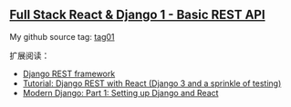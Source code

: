 ## [Full Stack React & Django 1 - Basic REST API](https://www.youtube.com/watch?v=Uyei2iDA4Hs&list=PLillGF-RfqbbRA-CIUxlxkUpbq0IFkX60&index=1)

My github source tag: [tag01](https://github.com/keer2345/full-stack-react-and-django/tree/tag01)

扩展阅读：
- [Django REST framework](https://www.django-rest-framework.org/)
- [Tutorial: Django REST with React (Django 3 and a sprinkle of testing)](https://www.valentinog.com/blog/drf/)
- [Modern Django: Part 1: Setting up Django and React](http://v1k45.com/blog/modern-django-part-1-setting-up-django-and-react/)
